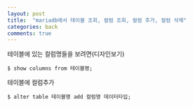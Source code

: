 ```yaml
---
layout: post
title:  "mariadb에서 테이블 조회, 컬럼 조회, 컬럼 추가, 컬럼 삭제"
categories: back
comments: true
---
```




테이블에 있는 컬럼명들을 보려면(디자인보기)

~~~
$ show columns from 테이블명;
~~~



테이블에 컬럼추가

~~~
$ alter table 테이블명 add 컬럼명 데이터타입;
~~~



